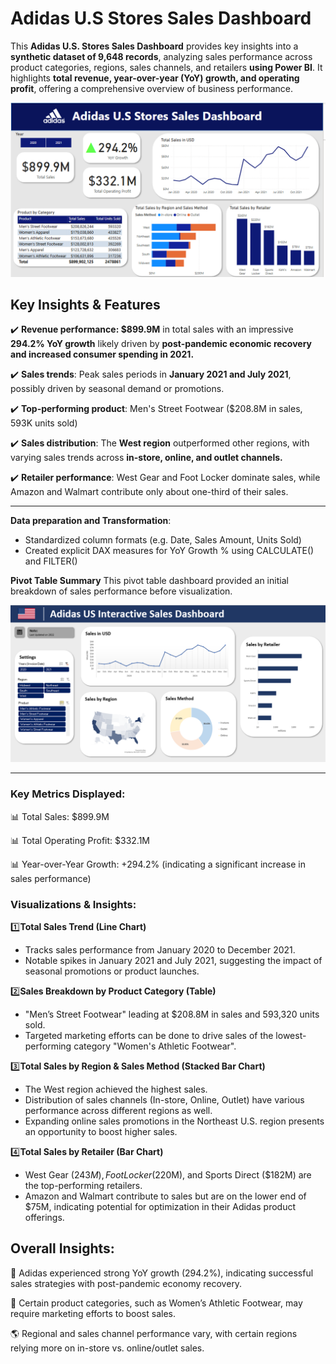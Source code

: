 # Adidas U.S Stores Sales Dashboard

This **Adidas U.S. Stores Sales Dashboard** provides key insights into a **synthetic dataset of 9,648 records**, analyzing sales performance across product categories, regions, sales channels, and retailers **using Power BI**. It highlights **total revenue, year-over-year (YoY) growth, and operating profit**, offering a comprehensive overview of business performance.

![Adidas Sales Dashboard](https://github.com/yuanz25/sales/blob/main/Adidas%20US%20Stores%20Sales%20PowerBI%20snapshot.png)

## Key Insights & Features 
✔️ **Revenue performance: $899.9M** in total sales with an impressive **294.2% YoY growth** likely driven by **post-pandemic economic recovery and increased consumer spending in 2021.**

✔️ **Sales trends**: Peak sales periods in **January 2021 and July 2021**, possibly driven by seasonal demand or promotions.

✔️ **Top-performing product**: Men's Street Footwear ($208.8M in sales, 593K units sold)

✔️ **Sales distribution**: The **West region** outperformed other regions, with varying sales trends across **in-store, online, and outlet channels.**

✔️ **Retailer performance**: West Gear and Foot Locker dominate sales, while Amazon and Walmart contribute only about one-third of their sales.  

---

**Data preparation and Transformation**:
- Standardized column formats (e.g. Date, Sales Amount, Units Sold)
- Created explicit DAX measures for YoY Growth % using CALCULATE() and FILTER()

**Pivot Table Summary**
This pivot table dashboard provided an initial breakdown of sales performance before visualization.

![Adidas Sales Dashboard](https://github.com/yuanz25/sales/blob/main/Adidas%20Interactive%20Sales%20Dashboard%20(Excel%20Pivot).png)

---

### Key Metrics Displayed:
📊 Total Sales: $899.9M  

📊 Total Operating Profit: $332.1M  

📊 Year-over-Year Growth: +294.2% (indicating a significant increase in sales performance)  


### Visualizations & Insights:
1️⃣**Total Sales Trend (Line Chart)**
- Tracks sales performance from January 2020 to December 2021.
- Notable spikes in January 2021 and July 2021, suggesting the impact of seasonal promotions or product launches.

2️⃣**Sales Breakdown by Product Category (Table)**
- "Men’s Street Footwear" leading at $208.8M in sales and 593,320 units sold.
- Targeted marketing efforts can be done to drive sales of the lowest-performing category "Women's Athletic Footwear".


3️⃣**Total Sales by Region & Sales Method (Stacked Bar Chart)**
- The West region achieved the highest sales.
- Distribution of sales channels (In-store, Online, Outlet) have various performance across different regions as well.
- Expanding online sales promotions in the Northeast U.S. region presents an opportunity to boost higher sales.

4️⃣**Total Sales by Retailer (Bar Chart)**
- West Gear ($243M), Foot Locker ($220M), and Sports Direct ($182M) are the top-performing retailers.
- Amazon and Walmart contribute to sales but are on the lower end of $75M,  indicating potential for optimization in their Adidas product offerings.


## Overall Insights:
🚀 Adidas experienced strong YoY growth (294.2%), indicating successful sales strategies with post-pandemic economy recovery.  

👟 Certain product categories, such as Women’s Athletic Footwear, may require marketing efforts to boost sales.  

🌎 Regional and sales channel performance vary, with certain regions relying more on in-store vs. online/outlet sales.  

